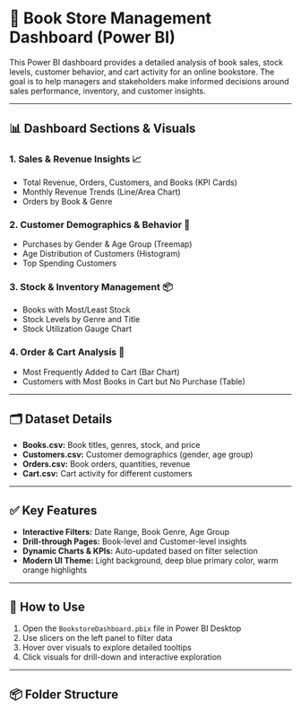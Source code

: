 # 📘 Book Store Management Dashboard (Power BI)

This Power BI dashboard provides a detailed analysis of book sales, stock levels, customer behavior, and cart activity for an online bookstore. The goal is to help managers and stakeholders make informed decisions around sales performance, inventory, and customer insights.

---

## 📊 Dashboard Sections & Visuals

### 1. **Sales & Revenue Insights** 📈
- Total Revenue, Orders, Customers, and Books (KPI Cards)
- Monthly Revenue Trends (Line/Area Chart)
- Orders by Book & Genre

### 2. **Customer Demographics & Behavior** 👥
- Purchases by Gender & Age Group (Treemap)
- Age Distribution of Customers (Histogram)
- Top Spending Customers

### 3. **Stock & Inventory Management** 📦
- Books with Most/Least Stock
- Stock Levels by Genre and Title
- Stock Utilization Gauge Chart

### 4. **Order & Cart Analysis** 🛒
- Most Frequently Added to Cart (Bar Chart)
- Customers with Most Books in Cart but No Purchase (Table)

---

## 🗂️ Dataset Details

- **Books.csv:** Book titles, genres, stock, and price
- **Customers.csv:** Customer demographics (gender, age group)
- **Orders.csv:** Book orders, quantities, revenue
- **Cart.csv:** Cart activity for different customers

---

## ✅ Key Features

- **Interactive Filters:** Date Range, Book Genre, Age Group
- **Drill-through Pages:** Book-level and Customer-level insights
- **Dynamic Charts & KPIs:** Auto-updated based on filter selection
- **Modern UI Theme:** Light background, deep blue primary color, warm orange highlights

---

## 🚀 How to Use

1. Open the `BookstoreDashboard.pbix` file in Power BI Desktop
2. Use slicers on the left panel to filter data
3. Hover over visuals to explore detailed tooltips
4. Click visuals for drill-down and interactive exploration

---

## 📦 Folder Structure

